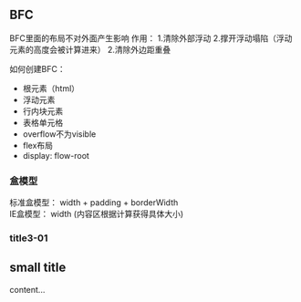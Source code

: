 ## BFC
BFC里面的布局不对外面产生影响
作用：
1.清除外部浮动
2.撑开浮动塌陷（浮动元素的高度会被计算进来）
2.清除外边距重叠

如何创建BFC：
- 根元素（html）
- 浮动元素
- 行内块元素
- 表格单元格
- overflow不为visible
- flex布局
- display: flow-root

### 盒模型
标准盒模型： width + padding + borderWidth  <br/>
IE盒模型：  width (内容区根据计算获得具体大小)  <br/>

### title3-01

## small title
content...
